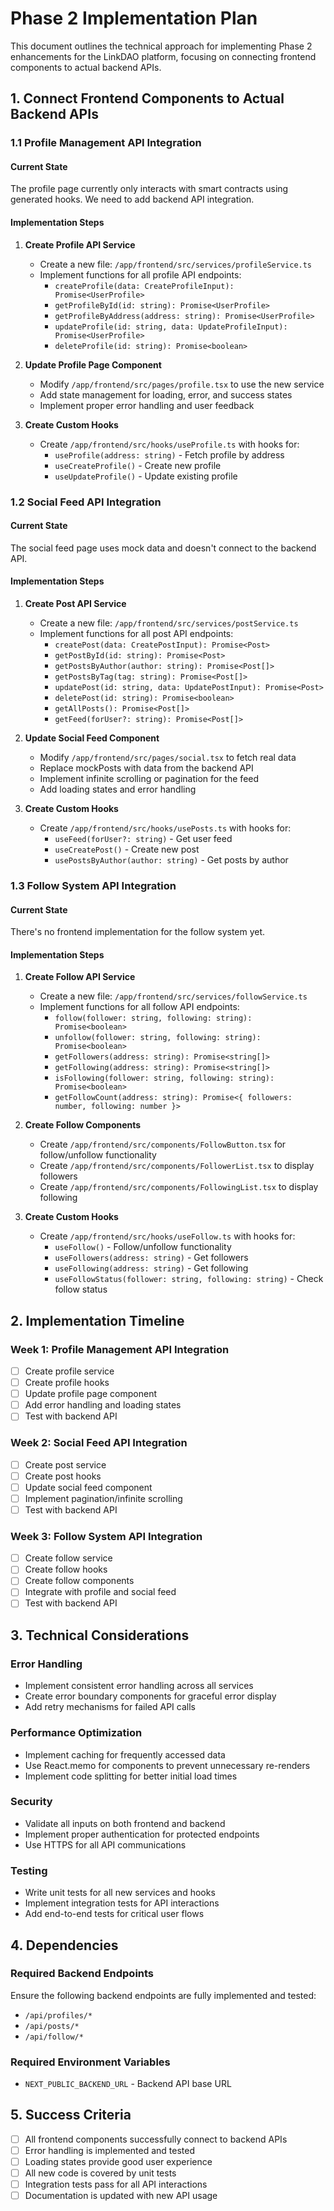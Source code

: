 # Phase 2 Implementation Plan

This document outlines the technical approach for implementing Phase 2 enhancements for the LinkDAO platform, focusing on connecting frontend components to actual backend APIs.

## 1. Connect Frontend Components to Actual Backend APIs

### 1.1 Profile Management API Integration

#### Current State
The profile page currently only interacts with smart contracts using generated hooks. We need to add backend API integration.

#### Implementation Steps

1. **Create Profile API Service**
   - Create a new file: `/app/frontend/src/services/profileService.ts`
   - Implement functions for all profile API endpoints:
     - `createProfile(data: CreateProfileInput): Promise<UserProfile>`
     - `getProfileById(id: string): Promise<UserProfile>`
     - `getProfileByAddress(address: string): Promise<UserProfile>`
     - `updateProfile(id: string, data: UpdateProfileInput): Promise<UserProfile>`
     - `deleteProfile(id: string): Promise<boolean>`

2. **Update Profile Page Component**
   - Modify `/app/frontend/src/pages/profile.tsx` to use the new service
   - Add state management for loading, error, and success states
   - Implement proper error handling and user feedback

3. **Create Custom Hooks**
   - Create `/app/frontend/src/hooks/useProfile.ts` with hooks for:
     - `useProfile(address: string)` - Fetch profile by address
     - `useCreateProfile()` - Create new profile
     - `useUpdateProfile()` - Update existing profile

### 1.2 Social Feed API Integration

#### Current State
The social feed page uses mock data and doesn't connect to the backend API.

#### Implementation Steps

1. **Create Post API Service**
   - Create a new file: `/app/frontend/src/services/postService.ts`
   - Implement functions for all post API endpoints:
     - `createPost(data: CreatePostInput): Promise<Post>`
     - `getPostById(id: string): Promise<Post>`
     - `getPostsByAuthor(author: string): Promise<Post[]>`
     - `getPostsByTag(tag: string): Promise<Post[]>`
     - `updatePost(id: string, data: UpdatePostInput): Promise<Post>`
     - `deletePost(id: string): Promise<boolean>`
     - `getAllPosts(): Promise<Post[]>`
     - `getFeed(forUser?: string): Promise<Post[]>`

2. **Update Social Feed Component**
   - Modify `/app/frontend/src/pages/social.tsx` to fetch real data
   - Replace mockPosts with data from the backend API
   - Implement infinite scrolling or pagination for the feed
   - Add loading states and error handling

3. **Create Custom Hooks**
   - Create `/app/frontend/src/hooks/usePosts.ts` with hooks for:
     - `useFeed(forUser?: string)` - Get user feed
     - `useCreatePost()` - Create new post
     - `usePostsByAuthor(author: string)` - Get posts by author

### 1.3 Follow System API Integration

#### Current State
There's no frontend implementation for the follow system yet.

#### Implementation Steps

1. **Create Follow API Service**
   - Create a new file: `/app/frontend/src/services/followService.ts`
   - Implement functions for all follow API endpoints:
     - `follow(follower: string, following: string): Promise<boolean>`
     - `unfollow(follower: string, following: string): Promise<boolean>`
     - `getFollowers(address: string): Promise<string[]>`
     - `getFollowing(address: string): Promise<string[]>`
     - `isFollowing(follower: string, following: string): Promise<boolean>`
     - `getFollowCount(address: string): Promise<{ followers: number, following: number }>`

2. **Create Follow Components**
   - Create `/app/frontend/src/components/FollowButton.tsx` for follow/unfollow functionality
   - Create `/app/frontend/src/components/FollowerList.tsx` to display followers
   - Create `/app/frontend/src/components/FollowingList.tsx` to display following

3. **Create Custom Hooks**
   - Create `/app/frontend/src/hooks/useFollow.ts` with hooks for:
     - `useFollow()` - Follow/unfollow functionality
     - `useFollowers(address: string)` - Get followers
     - `useFollowing(address: string)` - Get following
     - `useFollowStatus(follower: string, following: string)` - Check follow status

## 2. Implementation Timeline

### Week 1: Profile Management API Integration
- [ ] Create profile service
- [ ] Create profile hooks
- [ ] Update profile page component
- [ ] Add error handling and loading states
- [ ] Test with backend API

### Week 2: Social Feed API Integration
- [ ] Create post service
- [ ] Create post hooks
- [ ] Update social feed component
- [ ] Implement pagination/infinite scrolling
- [ ] Test with backend API

### Week 3: Follow System API Integration
- [ ] Create follow service
- [ ] Create follow hooks
- [ ] Create follow components
- [ ] Integrate with profile and social feed
- [ ] Test with backend API

## 3. Technical Considerations

### Error Handling
- Implement consistent error handling across all services
- Create error boundary components for graceful error display
- Add retry mechanisms for failed API calls

### Performance Optimization
- Implement caching for frequently accessed data
- Use React.memo for components to prevent unnecessary re-renders
- Implement code splitting for better initial load times

### Security
- Validate all inputs on both frontend and backend
- Implement proper authentication for protected endpoints
- Use HTTPS for all API communications

### Testing
- Write unit tests for all new services and hooks
- Implement integration tests for API interactions
- Add end-to-end tests for critical user flows

## 4. Dependencies

### Required Backend Endpoints
Ensure the following backend endpoints are fully implemented and tested:
- `/api/profiles/*`
- `/api/posts/*`
- `/api/follow/*`

### Required Environment Variables
- `NEXT_PUBLIC_BACKEND_URL` - Backend API base URL

## 5. Success Criteria

- [ ] All frontend components successfully connect to backend APIs
- [ ] Error handling is implemented and tested
- [ ] Loading states provide good user experience
- [ ] All new code is covered by unit tests
- [ ] Integration tests pass for all API interactions
- [ ] Documentation is updated with new API usage